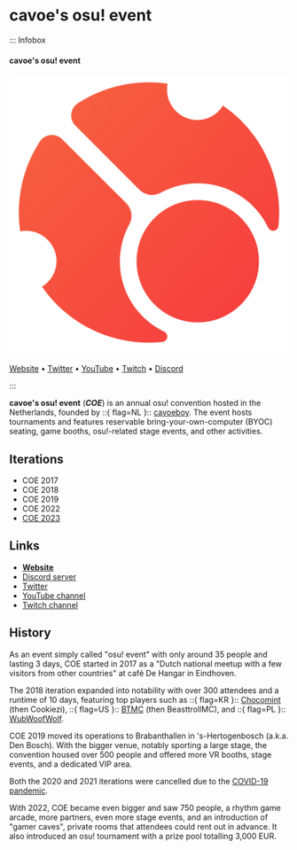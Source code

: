# cavoe's osu! event

::: Infobox

<!-- lint ignore heading-increment -->

#### cavoe's osu! event

![COE logo](img/logo.png)

[Website](https://cavoeboy.com/) • [Twitter](https://twitter.com/CavoesOsuEvent) • [YouTube](https://www.youtube.com/@coevent) • [Twitch](https://www.twitch.tv/coevent) • [Discord](https://discord.com/invite/d6ru6PVcSY)

:::

**cavoe's osu! event** (***COE***) is an annual osu! convention hosted in the Netherlands, founded by ::{ flag=NL }:: [cavoeboy](https://osu.ppy.sh/users/7361815). The event hosts tournaments and features reservable bring-your-own-computer (BYOC) seating, game booths, osu!-related stage events, and other activities.

## Iterations

- COE 2017
- COE 2018
- COE 2019
- COE 2022
- [COE 2023](2023)

## Links

- **[Website](https://cavoeboy.com/)**
- [Discord server](https://discord.com/invite/d6ru6PVcSY)
- [Twitter](https://twitter.com/CavoesOsuEvent)
- [YouTube channel](https://www.youtube.com/@coevent)
- [Twitch channel](https://www.twitch.tv/coevent)

## History

As an event simply called "osu! event" with only around 35 people and lasting 3 days, COE started in 2017 as a "Dutch national meetup with a few visitors from other countries" at café De Hangar in Eindhoven.

The 2018 iteration expanded into notability with over 300 attendees and a runtime of 10 days, featuring top players such as ::{ flag=KR }:: [Chocomint](https://osu.ppy.sh/users/124493) (then Cookiezi), ::{ flag=US }:: [BTMC](https://osu.ppy.sh/users/3171691) (then BeasttrollMC), and ::{ flag=PL }:: [WubWoofWolf](https://osu.ppy.sh/users/39828).

COE 2019 moved its operations to Brabanthallen in 's-Hertogenbosch (a.k.a. Den Bosch). With the bigger venue, notably sporting a large stage, the convention housed over 500 people and offered more VR booths, stage events, and a dedicated VIP area.

Both the 2020 and 2021 iterations were cancelled due to the [COVID-19 pandemic](https://en.wikipedia.org/wiki/COVID-19_pandemic).

With 2022, COE became even bigger and saw 750 people, a rhythm game arcade, more partners, even more stage events, and an introduction of "gamer caves", private rooms that attendees could rent out in advance. It also introduced an osu! tournament with a prize pool totalling 3,000 EUR.
